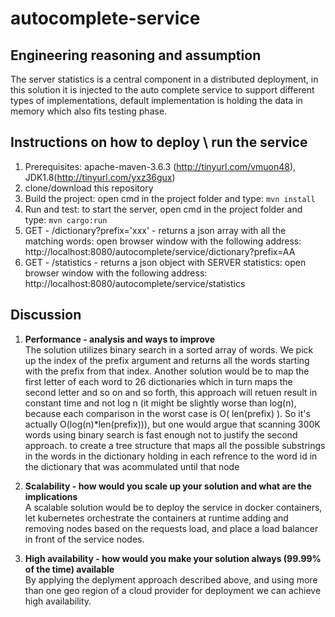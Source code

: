 # autocomplete-service

Engineering reasoning and assumption
------------------------------------
The server statistics is a central component in a distributed deployment, in this solution it is injected to the auto complete service to support different types of implementations, default implementation is holding the data in memory which also fits testing phase.

Instructions on how to deploy \ run the service
-----------------------------------------------
1. Prerequisites: apache-maven-3.6.3 (http://tinyurl.com/vmuon48), JDK1.8(http://tinyurl.com/yxz36gux)
2. clone/download this repository
3. Build the project: open cmd in the project folder and type: `mvn install`
4. Run and test: to start the server, open cmd in the project folder and type: `mvn cargo:run`
5. GET - /dictionary?prefix='xxx' - returns a json array with all the matching words: open browser window with the following address: http://localhost:8080/autocomplete/service/dictionary?prefix=AA
6. GET - /statistics - returns a json object with SERVER statistics: open browser window with the following address: http://localhost:8080/autocomplete/service/statistics


Discussion
----------
1. **Performance - analysis and ways to improve**  
The solution utilizes binary search in a sorted array of words. We pick up the index of the prefix argument and returns all the words starting with the prefix from that index. 
Another solution would be to map the first letter of each word to 26 dictionaries which in turn maps the second letter and so on and so forth, this approach will retuen result in constant time and not log n (it might be slightly worse than log(n), because each comparison in the worst case is O( len(prefix) ). So it's actually O(log(n)*len(prefix))), but one would argue that scanning 300K words using binary search is fast enough not to justify the second approach.
to create a tree structure that maps all the possible substrings in the words in the dictionary holding in each refrence to the word id in the dictionary that was acommulated until that node


2. **Scalability - how would you scale up your solution and what are the implications**  
A scalable solution would be to deploy the service in docker containers, let kubernetes orchestrate the containers at runtime adding and removing nodes based on the requests load, and place a load balancer in front of the service nodes.

3. **High availability - how would you make your solution always (99.99% of the time) available**  
By applying the deplyment approach described above, and using more than one geo region of a cloud provider for deployment we can achieve high availability.
